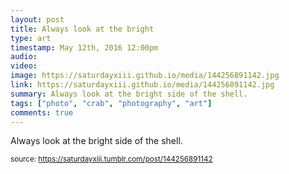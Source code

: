 ```yaml
---
layout: post
title: Always look at the bright 
type: art
timestamp: May 12th, 2016 12:00pm
audio: 
video: 
image: https://saturdayxiii.github.io/media/144256891142.jpg
link: https://saturdayxiii.github.io/media/144256891142.jpg
summary: Always look at the bright side of the shell.
tags: ["photo", "crab", "photography", "art"]
comments: true
---
```


Always look at the bright side of the shell.
 
  
<small>source: https://saturdayxiii.tumblr.com/post/144256891142</small>